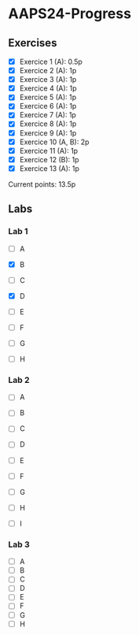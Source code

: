 # AAPS24-Progress

## Exercises

- [x] Exercice 1 (A): 0.5p
- [x] Exercice 2 (A): 1p
- [x] Exercice 3 (A): 1p
- [x] Exercice 4 (A): 1p
- [x] Exercice 5 (A): 1p
- [x] Exercice 6 (A): 1p
- [x] Exercice 7 (A): 1p
- [x] Exercice 8 (A): 1p
- [x] Exercice 9 (A): 1p
- [x] Exercice 10 (A, B): 2p
- [x] Exercice 11 (A): 1p
- [x] Exercice 12 (B): 1p
- [x] Exercice 13 (A): 1p

Current points: 13.5p

## Labs

### Lab 1
- [ ] A
- [x] B
- [ ] C
- [x] D
- [ ] E
- [ ] F
- [ ] G
- [ ] H


### Lab 2
- [ ] A
- [ ] B
- [ ] C
- [ ] D
- [ ] E
- [ ] F
- [ ] G
- [ ] H
- [ ] I


### Lab 3
- [ ] A
- [ ] B
- [ ] C
- [ ] D
- [ ] E
- [ ] F
- [ ] G
- [ ] H
